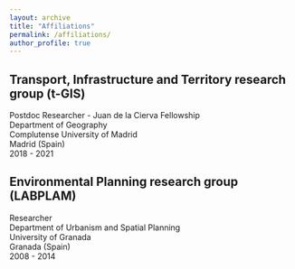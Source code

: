 ```yaml
---
layout: archive
title: "Affiliations"
permalink: /affiliations/
author_profile: true
---
```


## Transport, Infrastructure and Territory research group (t-GIS)
Postdoc Researcher - Juan de la Cierva Fellowship  
Department of Geography  
Complutense University of Madrid  
Madrid (Spain)  
2018 - 2021  


## Environmental Planning research group (LABPLAM)
Researcher  
Department of Urbanism and Spatial Planning  
University of Granada  
Granada (Spain)  
2008 - 2014  
